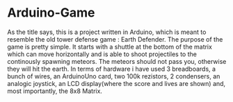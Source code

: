 # Arduino-Game
  As the title says, this is a project written in Arduino, which is meant to resemble the old tower defense game : Earth Defender. The purpose of the game is pretty simple. It starts with a shuttle at the bottom of the matrix which can move horizontally and is able to shoot projectiles to the continously spawning meteors. The meteors should not pass you, otherwise they will hit the earth. In terms of hardware i have used 3 breadboards, a bunch of wires, an ArduinoUno card, two 100k rezistors, 2 condensers, an analogic joystick, an LCD display(where the score and lives are shown) and, most importantly, the 8x8 Matrix.
